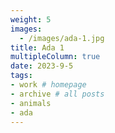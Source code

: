 ```yaml
---
weight: 5
images:
  - /images/ada-1.jpg
title: Ada 1
multipleColumn: true
date: 2023-9-5
tags:
- work # homepage
- archive # all posts
- animals
- ada
---
```


